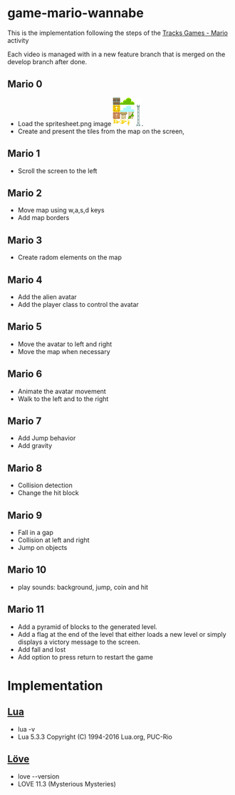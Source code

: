 # game-mario-wannabe

This is the implementation following the steps of the
[Tracks Games - Mario](https://cs50.harvard.edu/x/2020/tracks/games/) activity

Each video is managed with in a new feature branch that is merged on the develop branch after done.

## Mario 0

+ Load the spritesheet.png image ![spritesheet.png](graphics/spritesheet.png).
+ Create and present the tiles from the map on the screen,

## Mario 1

+ Scroll the screen to the left

## Mario 2

+ Move map using w,a,s,d keys
+ Add map borders

## Mario 3

+ Create radom elements on the map

## Mario 4

+ Add the alien avatar
+ Add the player class to control the avatar

## Mario 5

+ Move the avatar to left and right
+ Move the map when necessary

## Mario 6

+ Animate the avatar movement
+ Walk to the left and to the right

## Mario 7

+ Add Jump behavior
+ Add gravity

## Mario 8

+ Collision detection
+ Change the hit block

## Mario 9

+ Fall in a gap
+ Collision at left and right
+ Jump on objects

## Mario 10

+ play sounds: background, jump, coin and hit

## Mario 11

+ Add a pyramid of blocks to the generated level.
+ Add a flag at the end of the level that either loads a new level or simply displays a victory message to the screen.
+ Add fall and lost
+ Add option to press return to restart the game

# Implementation

## [Lua](https://www.lua.org/manual/5.3/)
+ lua -v
+ Lua 5.3.3  Copyright (C) 1994-2016 Lua.org, PUC-Rio

## [Löve](https://love2d.org/)
+ love --version
+ LOVE 11.3 (Mysterious Mysteries)
